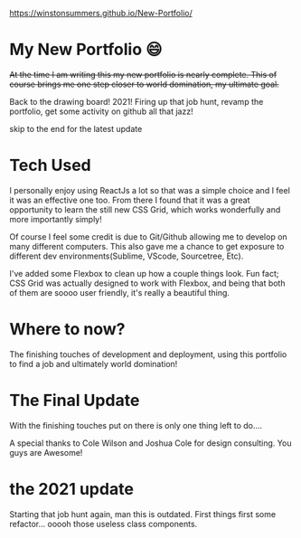 https://winstonsummers.github.io/New-Portfolio/

# My New Portfolio 😄
~~At the time I am writing this my new portfolio is nearly complete. This of course brings me one step closer to world domination, my ultimate goal.~~

Back to the drawing board! 2021! Firing up that job hunt, revamp the portfolio, get some activity on github all that jazz!

skip to the end for the latest update

# Tech Used

I personally enjoy using ReactJs a lot so that was a simple choice and I feel it was an effective one too. From there I found that it was a great opportunity to learn the still new CSS Grid, which works wonderfully and more importantly simply! 

Of course I feel some credit is due to Git/Github allowing me to develop on many different computers. This also gave me a chance to get exposure to different dev environments(Sublime, VScode, Sourcetree, Etc). 

I've added some Flexbox to clean up how a couple things look. Fun fact; CSS Grid was actually designed to work with Flexbox, and being that both of them are soooo user friendly, it's really a beautiful thing.

# Where to now?

The finishing touches of development and deployment, using this portfolio to find a job and ultimately world domination!

# The Final Update

With the finishing touches put on there is only one thing left to do....

A special thanks to Cole Wilson and Joshua Cole for design consulting. You guys are Awesome!

# the 2021 update

Starting that job hunt again, man this is outdated. First things first some refactor... ooooh those useless class components.
